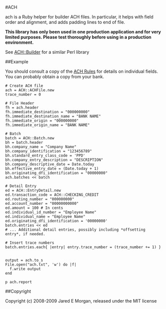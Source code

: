 #ACH

ach is a Ruby helper for builder ACH files. In particular, it helps with field
order and alignment, and adds padding lines to end of file.

**This library has only been used in one production application and for very
limited purposes. Please test thoroughly before using in a production 
environment.**

See [ACH::Builder](http://search.cpan.org/~tkeefer/ACH-Builder-0.03/lib/ACH/Builder.pm)
for a similar Perl library

##Example

You should consult a copy of the [ACH Rules](http://www.nacha.org) for details
on individual fields. You can probably obtain a copy from your bank.

    # Create ACH file
    ach = ACH::ACHFile.new
    trace_number = 0
    
    # File Header
    fh = ach.header
    fh.immediate_destination = "000000000"
    fh.immediate_destination_name = "BANK NAME"
    fh.immediate_origin = "000000000"
    fh.immediate_origin_name = "BANK NAME"
    
    # Batch
    batch = ACH::Batch.new
    bh = batch.header
    bh.company_name = "Company Name"
    bh.company_identification = "123456789"
    bh.standard_entry_class_code = 'PPD'
    bh.company_entry_description = "DESCRIPTION"
    bh.company_descriptive_date = Date.today
    bh.effective_entry_date = (Date.today + 1)
    bh.originating_dfi_identification = "00000000"
    ach.batches << batch
    
    # Detail Entry
    ed = ACH::EntryDetail.new
    ed.transaction_code = ACH::CHECKING_CREDIT
    ed.routing_number = "000000000"
    ed.account_number = "00000000000"
    ed.amount = 100 # In cents
    ed.individual_id_number = "Employee Name"
    ed.individual_name = "Employee Name"
    ed.originating_dfi_identification = '00000000'
    batch.entries << ed
    # ... Additional detail entries, possibly including *offsetting entry*, if needed.
    
    # Insert trace numbers
    batch.entries.each{ |entry| entry.trace_number = (trace_number += 1) }
    
    
    output = ach.to_s
    File.open("ach.txt", 'w') do |f|
      f.write output
    end

    p ach.report

##Copyright

Copyright (c) 2008-2009 Jared E Morgan, released under the MIT license
